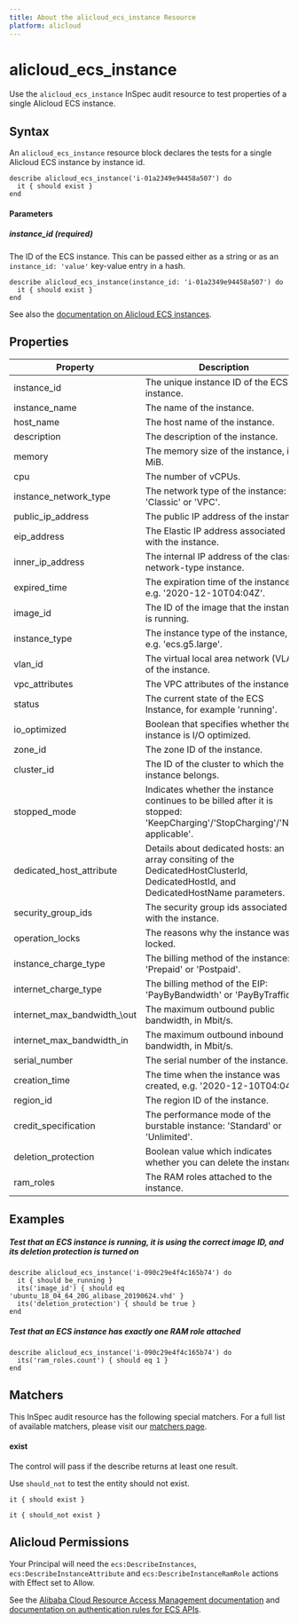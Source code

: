 ```yaml
---
title: About the alicloud_ecs_instance Resource
platform: alicloud
---
```


# alicloud\_ecs\_instance

Use the `alicloud_ecs_instance` InSpec audit resource to test properties of a single Alicloud ECS instance.

## Syntax

An `alicloud_ecs_instance` resource block declares the tests for a single Alicloud ECS instance by instance id.

    describe alicloud_ecs_instance('i-01a2349e94458a507') do
      it { should exist }
    end

#### Parameters

##### instance\_id _(required)_

The ID of the ECS instance. This can be passed either as a string or as an `instance_id: 'value'` key-value entry in a hash.

    describe alicloud_ecs_instance(instance_id: 'i-01a2349e94458a507') do
      it { should exist }
    end

See also the [documentation on Alicloud ECS instances](https://www.alibabacloud.com/help/doc-detail/25374.htm?spm=a2c63.l28256.b99.60.36277453JrAX8s).

## Properties

|Property                      | Description|
| ---                          | --- |
|instance\_id                  | The unique instance ID of the ECS instance. |
|instance\_name                | The name of the instance. |
|host\_name                    | The host name of the instance. |
|description                   | The description of the instance. |
|memory                        | The memory size of the instance, in MiB. |
|cpu                           | The number of vCPUs. |
|instance\_network\_type       | The network type of the instance: 'Classic' or 'VPC'. |
|public\_ip\_address           | The public IP address of the instance. |
|eip\_address                  | The Elastic IP address associated with the instance. |
|inner\_ip\_address            | The internal IP address of the classic network-type instance. |
|expired\_time                 | The expiration time of the instance, e.g. '2020-12-10T04:04Z'. |
|image\_id                     | The ID of the image that the instance is running. |
|instance\_type                | The instance type of the instance, e.g. 'ecs.g5.large'. |
|vlan\_id                      | The virtual local area network (VLAN) of the instance. |
|vpc\_attributes               | The VPC attributes of the instance. |
|status                        | The current state of the ECS Instance, for example 'running'.|
|io\_optimized                 | Boolean that specifies whether the instance is I/O optimized. |
|zone\_id                      | The zone ID of the instance. |
|cluster\_id                   | The ID of the cluster to which the instance belongs. |
|stopped\_mode                 | Indicates whether the instance continues to be billed after it is stopped: 'KeepCharging'/'StopCharging'/'Not-applicable'. |
|dedicated\_host\_attribute    | Details about dedicated hosts: an array consiting of the DedicatedHostClusterId, DedicatedHostId, and DedicatedHostName parameters. |
|security\_group\_ids          | The security group ids associated with the instance. |
|operation\_locks              | The reasons why the instance was locked. |
|instance\_charge\_type        | The billing method of the instance: 'Prepaid' or 'Postpaid'. |
|internet\_charge\_type        | The billing method of the EIP: 'PayByBandwidth' or 'PayByTraffic'. |
|internet\_max\_bandwidth_\out | The maximum outbound public bandwidth, in Mbit/s. |
|internet\_max\_bandwidth\_in  | The maximum outbound inbound bandwidth, in Mbit/s. |
|serial\_number                | The serial number of the instance. |
|creation\_time                | The time when the instance was created, e.g. '2020-12-10T04:04Z'. |
|region\_id                    | The region ID of the instance. |
|credit\_specification         | The performance mode of the burstable instance: 'Standard' or 'Unlimited'. |
|deletion\_protection          | Boolean value which indicates whether you can delete the instance. |
|ram\_roles                    | The RAM roles attached to the instance. |

## Examples

##### Test that an ECS instance is running, it is using the correct image ID, and its deletion protection is turned on

    describe alicloud_ecs_instance('i-090c29e4f4c165b74') do
      it { should be_running }
      its('image_id') { should eq 'ubuntu_18_04_64_20G_alibase_20190624.vhd' }
      its('deletion_protection') { should be true }
    end

##### Test that an ECS instance has exactly one RAM role attached

    describe alicloud_ecs_instance('i-090c29e4f4c165b74') do
      its('ram_roles.count') { should eq 1 }
    end

## Matchers

This InSpec audit resource has the following special matchers. For a full list of available matchers, please visit our [matchers page](https://www.inspec.io/docs/reference/matchers/).

#### exist

The control will pass if the describe returns at least one result.

Use `should_not` to test the entity should not exist.

    it { should exist }

    it { should_not exist }

## Alicloud Permissions

Your Principal will need the `ecs:DescribeInstances`, `ecs:DescribeInstanceAttribute` and `ecs:DescribeInstanceRamRole` actions with Effect set to Allow.

See the [Alibaba Cloud Resource Access Management documentation](https://www.alibabacloud.com/help/doc-detail/57445.htm?spm=a2c63.p38356.b99.12.51ef1b28W18VZd) and
[documentation on authentication rules for ECS APIs](https://partners-intl.aliyun.com/help/doc-detail/25497.htm?spm=a2c63.p38356.b99.657.7b9f3481VdEA4g).
